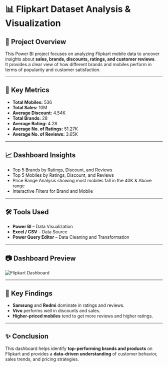 # 📊 Flipkart Dataset Analysis & Visualization

## 🧾 Project Overview
This Power BI project focuses on analyzing Flipkart mobile data to uncover insights about **sales, brands, discounts, ratings, and customer reviews**.  
It provides a clear view of how different brands and mobiles perform in terms of popularity and customer satisfaction.

---

## 🧠 Key Metrics
- **Total Mobiles:** 536  
- **Total Sales:** 10M  
- **Average Discount:** 4.54K  
- **Total Brands:** 28  
- **Average Rating:** 4.28  
- **Average No. of Ratings:** 51.27K  
- **Average No. of Reviews:** 3.65K  

---

## 📈 Dashboard Insights
- Top 5 Brands by Ratings, Discount, and Reviews  
- Top 5 Mobiles by Ratings, Discount, and Reviews  
- Price Range Analysis showing most mobiles fall in the 40K & Above range  
- Interactive Filters for Brand and Mobile  

---

## 🛠️ Tools Used
- **Power BI** – Data Visualization  
- **Excel / CSV** – Data Source  
- **Power Query Editor** – Data Cleaning and Transformation  

---

## 📷 Dashboard Preview
![Flipkart Dashboard](https://github.com/samiksha29-patil/HR-Analytics-Dashboard-PowerBI/blob/main/Screenshot.png)

---

## 📍 Key Findings
- **Samsung** and **Redmi** dominate in ratings and reviews.  
- **Vivo** performs well in discounts and sales.  
- **Higher-priced mobiles** tend to get more reviews and higher ratings.  

---

## ✨ Conclusion
This dashboard helps identify **top-performing brands and products** on Flipkart and provides a **data-driven understanding** of customer behavior, sales trends, and pricing strategies.
